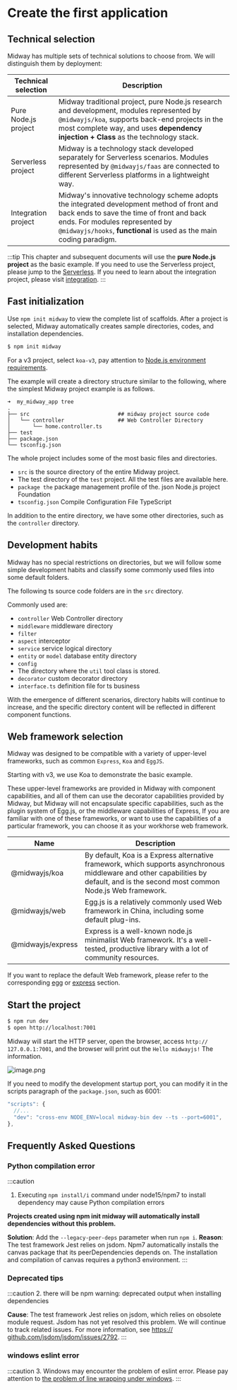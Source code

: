 # Create the first application


## Technical selection

Midway has multiple sets of technical solutions to choose from. We will distinguish them by deployment:

| Technical selection | Description |
| --------------- | ------------------------------------------------------------ |
| Pure Node.js project | Midway traditional project, pure Node.js research and development, modules represented by `@midwayjs/koa`, supports back-end projects in the most complete way, and uses **dependency injection + Class** as the technology stack.  |
| Serverless project | Midway is a technology stack developed separately for Serverless scenarios. Modules represented by `@midwayjs/faas` are connected to different Serverless platforms in a lightweight way.  |
| Integration project | Midway's innovative technology scheme adopts the integrated development method of front and back ends to save the time of front and back ends. For modules represented by `@midwayjs/hooks`, **functional** is used as the main coding paradigm.  |

:::tip
This chapter and subsequent documents will use the **pure Node.js project** as the basic example. If you need to use the Serverless project, please jump to the [Serverless](serverless/serverless_intro). If you need to learn about the integration project, please visit [integration](hooks/intro).
:::



## Fast initialization


Use `npm init midway` to view the complete list of scaffolds. After a project is selected, Midway automatically creates sample directories, codes, and installation dependencies.

```bash
$ npm init midway
```

For a v3 project, select `koa-v3`, pay attention to [Node.js environment requirements](/docs/intro#environmental-preparation).

The example will create a directory structure similar to the following, where the simplest Midway project example is as follows.

```
➜  my_midway_app tree
.
├── src                            ## midway project source code
│   └── controller                 ## Web Controller Directory
│       └── home.controller.ts
├── test
├── package.json
└── tsconfig.json
```
The whole project includes some of the most basic files and directories.


- `src` is the source directory of the entire Midway project.
- The test directory of the `test` project. All the test files are available here.
- `package the` package management profile of the. json Node.js project Foundation
- `tsconfig.json` Compile Configuration File TypeScript


In addition to the entire directory, we have some other directories, such as the `controller` directory.


## Development habits


Midway has no special restrictions on directories, but we will follow some simple development habits and classify some commonly used files into some default folders.


The following ts source code folders are in the `src` directory.


Commonly used are:


- `controller` Web Controller directory
- `middleware` middleware directory
- `filter`
- `aspect` interceptor
- `service` service logical directory
- `entity` or `model` database entity directory
- `config`
- The directory where the `util` tool class is stored.
- `decorator` custom decorator directory
- `interface.ts` definition file for ts business



With the emergence of different scenarios, directory habits will continue to increase, and the specific directory content will be reflected in different component functions.


## Web framework selection


Midway was designed to be compatible with a variety of upper-level frameworks, such as common `Express`, `Koa` and `EggJS`.

Starting with v3, we use Koa to demonstrate the basic example.

These upper-level frameworks are provided in Midway with component capabilities, and all of them can use the decorator capabilities provided by Midway, but Midway will not encapsulate specific capabilities, such as the plugin system of Egg.js, or the middleware capabilities of Express, If you are familiar with one of these frameworks, or want to use the capabilities of a particular framework, you can choose it as your workhorse web framework.


| Name | Description |
| --- | --- |
| @midwayjs/koa | By default, Koa is a Express alternative framework, which supports asynchronous middleware and other capabilities by default, and is the second most common Node.js Web framework.  |
| @midwayjs/web | Egg.js is a relatively commonly used Web framework in China, including some default plug-ins.  |
| @midwayjs/express | Express is a well-known node.js minimalist Web framework.  It's a well-tested, productive library with a lot of community resources.  |


If you want to replace the default Web framework, please refer to the corresponding [egg](extensions/egg) or [express](extensions/express) section.


## Start the project


```bash
$ npm run dev
$ open http://localhost:7001
```
Midway will start the HTTP server, open the browser, access `http:// 127.0.0.1:7001`, and the browser will print out the `Hello midwayjs!`  The information.


![image.png](https://img.alicdn.com/imgextra/i2/O1CN01KoUxO91jydMw41Vv4_!!6000000004617-2-tps-1268-768.png)


If you need to modify the development startup port, you can modify it in the scripts paragraph of the `package.json`, such as 6001:

```typescript
"scripts": {
  //...
  "dev": "cross-env NODE_ENV=local midway-bin dev --ts --port=6001",
},
```

## Frequently Asked Questions

### Python compilation error

:::caution
1. Executing `npm install/i` command under node15/npm7 to install dependency may cause Python compilation errors

**Projects created using npm init midway will automatically install dependencies without this problem.**

**Solution**: Add the `--legacy-peer-deps` parameter when run `npm i`.
**Reason**: The test framework Jest relies on jsdom. Npm7 automatically installs the canvas package that its peerDependencies depends on. The installation and compilation of canvas requires a python3 environment.
:::

### Deprecated tips

:::caution
2. there will be npm warning: deprecated output when installing dependencies


**Cause**: The test framework Jest relies on jsdom, which relies on obsolete module request. Jsdom has not yet resolved this problem. We will continue to track related issues. For more information, see [https:// github.com/jsdom/jsdom/issues/2792](https://github.com/jsdom/jsdom/issues/2792).
:::

### windows eslint error

:::caution
3. Windows may encounter the problem of eslint error. Please pay attention to [the problem of line wrapping under windows](faq/git_problem#XCAgm).
:::
